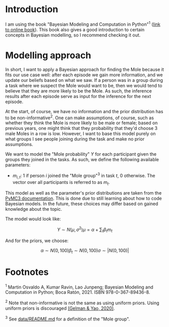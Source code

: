 # Introduction
I am using the book "Bayesian Modeling and Computation in Python"<sup>1</sup>
([link to online book](https://bayesiancomputationbook.com/welcome.html#)). This book also gives a good introduction to
certain concepts in Bayesian modelling, so I recommend checking it out.

# Modelling approach
In short, I want to apply a Bayesian approach for finding the Mole because it fits our use case well: after each episode
we gain more information, and we update our beliefs based on what we saw. If a person was in a group during a task where
we suspect the Mole would want to be, then we would tend to believe that they are more likely to be the Mole. As such,
the inference results after each episode serve as input for the inference for the next episode.

At the start, of course, we have no information and the prior distribution has to be non-informative<sup>2</sup>. One
can make assumptions, of course, such as whether they think the Mole is more likely to be male or female; based on
previous years, one might think that they probability that they'd choose 3 male Moles in a row is low. However, I want
to base this model purely on what groups I see people joining during the task and make no prior assumptions.

We want to model the "Mole probability" $Y$ for each participant given the groups they joined in the tasks. As such, we
define the following available parameters:
- $m_{i,t}$: 1 if person $i$ joined the "Mole group"<sup>3</sup> in task $t$, 0 otherwise. The vector over all
    participants is referred to as $m_t$.

This model as well as the parameter's prior distributions are taken from the [PyMC3 documentation](https://www.pymc.io/projects/docs/en/stable/learn/core_notebooks/pymc_overview.html#a-motivating-example-linear-regression).
This is done due to still learning about how to code Bayesian models. In the future, these choices may differ based on
gained knowledge about the topic.

The model would look like:
```math
Y \sim N(\mu, \sigma^2)
\mu = \alpha + \sum_{t} \beta_t m_t
```

And for the priors, we choose:
```math
\alpha \sim N(0, 100)
\beta_t \sim N(0, 100)
\sigma \sim |N(0,100)|
```

# Footnotes
<sup>1</sup> Martin Osvaldo A, Kumar Ravin, Lao Junpeng; Bayesian Modeling and Computation in Python; Boca Ratón, 2021.
ISBN 978-0-367-89436-8.

<sup>2</sup> Note that non-informative is not the same as using uniform priors. Using uniform priors is discouraged
[(Gelman \& Yao, 2020)](http://www.stat.columbia.edu/~gelman/research/unpublished/bayes_holes_2.pdf).

<sup>3</sup> See [data/README.md](../../data/README.md) for a definition of the "Mole group".
